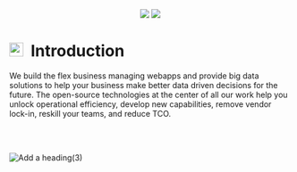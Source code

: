 <div align="center">
  <img src="https://user-images.githubusercontent.com/25063903/162040620-4d739472-27a3-4522-98f2-c1a615eb6086.svg#gh-dark-mode-only">
  <img src="https://user-images.githubusercontent.com/25063903/162039648-77aca1ed-27ae-42c5-9412-fb2e750a8567.svg#gh-light-mode-only">
</div>

# <img height="25px" width="25px" src="https://user-images.githubusercontent.com/25063903/162043486-3831127d-297a-4929-950f-6982322e9462.png"> &nbsp;Introduction
We build the flex business managing webapps and provide big data solutions to help your business make better data driven decisions for the future. The open-source technologies at the center of all our work help you unlock operational efficiency, develop new capabilities, remove vendor lock-in, reskill your teams, and reduce TCO.

<!-- 
# <img height="30px" width="30px" src="https://user-images.githubusercontent.com/25063903/162294586-b1676fb8-8807-4cf0-a031-a55c31783398.png"> &nbsp;Solutions

Below are the solutions that we offer.

| Service | Technologies |
|---------|--------------|
| Big Data operations | <img height="30px" width="30px" src="https://user-images.githubusercontent.com/25063903/162290786-60af8a3d-eea9-430a-a0c9-cd91ededd8b9.svg"> |
| ERP solutions | <img height="30px" width="30px" src="https://user-images.githubusercontent.com/25063903/162291264-d60e4d0e-a5a2-49f3-b664-1284e4c8dd21.svg">&nbsp;&nbsp;<img height="30px" width="30px" src="https://user-images.githubusercontent.com/25063903/162291418-62f4284f-118b-4b1c-8c1f-abc31ed0eb20.svg">&nbsp;&nbsp;<img height="27px" width="27px" src="https://user-images.githubusercontent.com/25063903/162302314-1f997328-9641-4bf3-96cd-256aa66b5ec5.png"> |
| Web Development | <img height="35px" width="35px" src="https://user-images.githubusercontent.com/25063903/162304619-e778360d-b6bd-448c-80bb-aa22d5c2d4c4.svg">&nbsp;&nbsp;&nbsp;<img height="35px" width="35px" src="https://user-images.githubusercontent.com/25063903/162305503-3a9a3634-6af1-499e-a179-659e70a51280.svg"> |
| Other | <img height="30px" width="30px" src="https://user-images.githubusercontent.com/25063903/162298374-97ff9396-c2e5-49c8-ab7e-8448d874f4cd.svg"> <img height="30px" width="30px" src="https://user-images.githubusercontent.com/25063903/162300180-8090b24c-7b7f-45b2-9e23-ba935fabf157.svg"> <img height="30px" width="30px" src="https://user-images.githubusercontent.com/25063903/162301111-6eef53db-72fd-4d5b-b15d-fb89e4c3d97a.svg"> |
 -->

<br/><br/>

![Add a heading(3)](https://user-images.githubusercontent.com/25063903/162057301-fa245412-96a9-44e8-93c5-fc26ce2db073.gif)
